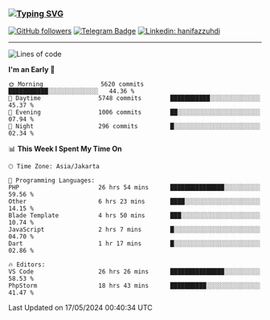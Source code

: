 ### [![Typing SVG](https://readme-typing-svg.herokuapp.com?font=lato&size=22&lines=Hi+There+👋)](https://git.io/typing-svg) 

[![GitHub followers](https://img.shields.io/github/followers/hanifazzuhdi?label=Follow&style=social)](https://github.com/hanifazzuhdi/?tab=follow) 
[![Telegram Badge](https://img.shields.io/badge/-hanif0198-blue?style=social&logo=telegram&link=https://www.t.me/hanif0198/)](https://www.t.me/hanif0198/) 
[![Linkedin: hanifazzuhdi](https://img.shields.io/badge/-hanifazzuhdi-blue?style=flat-square&logo=Linkedin&logoColor=white&link=https://www.linkedin.com/in/hanif-az-zuhdi-69688019b/)](https://www.linkedin.com/in/hanif-az-zuhdi-69688019b/) 

<hr/>

<!--START_SECTION:waka-->
![Lines of code](https://img.shields.io/badge/From%20Hello%20World%20I%27ve%20Written-55.1%20million%20lines%20of%20code-blue)

**I'm an Early 🐤** 

```text
🌞 Morning                5620 commits        ███████████░░░░░░░░░░░░░░   44.36 % 
🌆 Daytime                5748 commits        ███████████░░░░░░░░░░░░░░   45.37 % 
🌃 Evening                1006 commits        ██░░░░░░░░░░░░░░░░░░░░░░░   07.94 % 
🌙 Night                  296 commits         █░░░░░░░░░░░░░░░░░░░░░░░░   02.34 % 
```


📊 **This Week I Spent My Time On** 

```text
🕑︎ Time Zone: Asia/Jakarta

💬 Programming Languages: 
PHP                      26 hrs 54 mins      ███████████████░░░░░░░░░░   59.56 % 
Other                    6 hrs 23 mins       ████░░░░░░░░░░░░░░░░░░░░░   14.15 % 
Blade Template           4 hrs 50 mins       ███░░░░░░░░░░░░░░░░░░░░░░   10.74 % 
JavaScript               2 hrs 7 mins        █░░░░░░░░░░░░░░░░░░░░░░░░   04.70 % 
Dart                     1 hr 17 mins        █░░░░░░░░░░░░░░░░░░░░░░░░   02.86 % 

🔥 Editors: 
VS Code                  26 hrs 26 mins      ███████████████░░░░░░░░░░   58.53 % 
PhpStorm                 18 hrs 43 mins      ██████████░░░░░░░░░░░░░░░   41.47 % 
```


 Last Updated on 17/05/2024 00:40:34 UTC
<!--END_SECTION:waka-->
